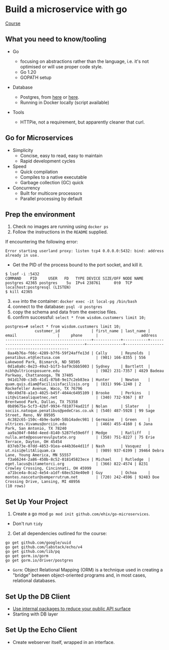 # Build a microservice with go

[Course](https://www.linkedin.com/learning/build-a-microservice-with-go)

## What you need to know/tooling

- Go
  - focusing on abstractions rather than the language, i.e. it's not optimised or will use proper code style.
  - Go 1.20
  - GOPATH setup

- Database
  - Postgres, from [here](https://www.postgresql.org/download/linux/ubuntu/) or [here](https://ubuntu.com/server/docs/databases-postgresql).
  - Running in Docker locally (script available)

- Tools
  - HTTPie, not a requirement, but apparently cleaner that curl.

## Go for Microservices
- Simplicity
  - Concise, easy to read, easy to maintain
  - Rapid development cycles
- Speed
  - Quick compilation
  - Compiles to a native executable
  - Garbage collection (GC) quick
- Concurrency
  - Built for multicore processors
  - Parallel processing by default

## Prep the environment

1. Check no images are running using `docker ps`
2. Follow the instructions in the `README` supplied.

If encountering the following error: 
```
Error starting userland proxy: listen tcp4 0.0.0.0:5432: bind: address already in use.
```
- Get the PID of the process bound to the port socket, and kill it.
```
$ lsof -i :5432
COMMAND    PID     USER   FD   TYPE DEVICE SIZE/OFF NODE NAME
postgres 42365 postgres    5u  IPv4 238761      0t0  TCP localhost:postgresql (LISTEN)
$ kill 42365
```
3. `exe` into the container: `docker exec -it local-pg /bin/bash`
4. connect to the database: `psql -U postgres`
5. copy the schema and data from the exercise files.
6. confirm successful: `select * from wisdom.customers limit 10;`
```
postgres=# select * from wisdom.customers limit 10;
             customer_id              | first_name | last_name |                  email                  |     phone      |                   address                   
--------------------------------------+------------+-----------+-----------------------------------------+----------------+---------------------------------------------
 8aa4b76a-f66c-4289-b7f6-59f24affe13d | Cally      | Reynolds  | penatibus.et@lectusa.com                | (901) 166-8355 | 556 Lakewood Park, Bismarck, ND 58505
 0d1a8a8c-8e23-49a3-b1f3-baf9cbbb5003 | Sydney     | Bartlett  | nibh@ultricesposuere.edu                | (982) 231-7357 | 4829 Badeau Parkway, Chattanooga, TN 37405
 941d17d0-c3d5-41d1-87b8-9e17c2eb83ea | Hunter     | Newton    | quam.quis.diam@facilisisfacilisis.org   | (831) 996-1240 | 2 Rockefeller Avenue, Waco, TX 76796
 90c49d78-a1e3-4025-b45f-4044c6495109 | Brooke     | Perkins   | sit@vitaealiquetnec.net                 | (340) 732-9367 | 87 Brentwood Park, Dallas, TX 75358
 0b89675a-5cf3-42bf-9934-f810774ad21f | Nolan      | Slater    | sociis.natoque.penatibus@pedeCras.co.uk | (540) 487-5928 | 99 Sage Street, Reno, NV 89505
 4c382c65-150c-4b9e-ba90-58b14adec981 | Germaine   | Green     | ultrices.Vivamus@orciin.edu             | (466) 455-4160 | 6 Jana Park, San Antonio, TX 78240
 aa9a304f-046d-4eed-8140-5287fe59e6ff | Medge      | Ratliff   | nulla.ante@posuerevulputate.org         | (358) 751-8227 | 75 Erie Terrace, Dayton, OH 45454
 837eb73e-07dd-4853-91ea-e44b36e4d11f | Nash       | Vasquez   | ut.nisi@elitAliquam.ca                  | (989) 937-6199 | 39464 Debra Lane, Young America, MN 55557
 f3a66244-2a86-450b-8c52-018145823ece | Michael    | Rutledge  | eget.lacus@sitametorci.org              | (366) 822-4574 | 8231 Crowley Crossing, Cincinnati, OH 45999
 a71bce4a-8ca2-4e54-a1df-68ec524e40e0 | Guy        | Ochoa     | montes.nascetur@semperrutrum.net        | (720) 242-4596 | 92483 Doe Crossing Drive, Lansing, MI 48956
(10 rows)
```

## Set Up Your Project
1. Create a go mod `go mod init github.com/ehix/go-microservices`.
  - Don't run `tidy`
2. Get all dependencies outlined for the course:
  ```shell
  go get github.com/google/uuid
  go get github.com/labstack/echo/v4
  go get github.com/lib/pq
  go get gorm.io/gorm
  go get gorm.io/driver/postgres
  ```
- `Gorm`: Object Relational Mapping (ORM) is a technique used in creating a "bridge" between object-oriented programs and, in most cases, relational databases.

## Set Up the DB Client
- [Use internal packages to reduce your public API surface](https://dave.cheney.net/2019/10/06/use-internal-packages-to-reduce-your-public-api-surface)
- Starting with DB layer

## Set Up the Echo Client
- Create webserver itself, wrapped in an interface.